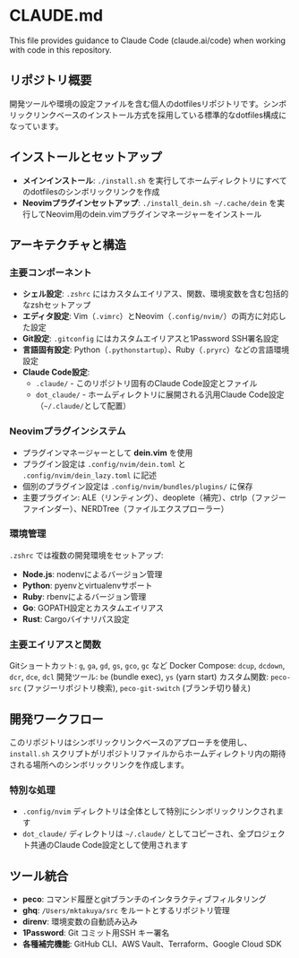 # CLAUDE.md

This file provides guidance to Claude Code (claude.ai/code) when working with code in this repository.

## リポジトリ概要

開発ツールや環境の設定ファイルを含む個人のdotfilesリポジトリです。シンボリックリンクベースのインストール方式を採用している標準的なdotfiles構成になっています。

## インストールとセットアップ

- **メインインストール**: `./install.sh` を実行してホームディレクトリにすべてのdotfilesのシンボリックリンクを作成
- **Neovimプラグインセットアップ**: `./install_dein.sh ~/.cache/dein` を実行してNeovim用のdein.vimプラグインマネージャーをインストール

## アーキテクチャと構造

### 主要コンポーネント

- **シェル設定**: `.zshrc` にはカスタムエイリアス、関数、環境変数を含む包括的なzshセットアップ
- **エディタ設定**: Vim（`.vimrc`）とNeovim（`.config/nvim/`）の両方に対応した設定
- **Git設定**: `.gitconfig` にはカスタムエイリアスと1Password SSH署名設定
- **言語固有設定**: Python（`.pythonstartup`）、Ruby（`.pryrc`）などの言語環境設定
- **Claude Code設定**: 
  - `.claude/` - このリポジトリ固有のClaude Code設定とファイル
  - `dot_claude/` - ホームディレクトリに展開される汎用Claude Code設定（`~/.claude/`として配置）

### Neovimプラグインシステム

- プラグインマネージャーとして **dein.vim** を使用
- プラグイン設定は `.config/nvim/dein.toml` と `.config/nvim/dein_lazy.toml` に記述
- 個別のプラグイン設定は `.config/nvim/bundles/plugins/` に保存
- 主要プラグイン: ALE（リンティング）、deoplete（補完）、ctrlp（ファジーファインダー）、NERDTree（ファイルエクスプローラー）

### 環境管理

`.zshrc` では複数の開発環境をセットアップ:
- **Node.js**: nodenvによるバージョン管理
- **Python**: pyenvとvirtualenvサポート
- **Ruby**: rbenvによるバージョン管理
- **Go**: GOPATH設定とカスタムエイリアス
- **Rust**: Cargoバイナリパス設定

### 主要エイリアスと関数

Gitショートカット: `g`, `ga`, `gd`, `gs`, `gco`, `gc` など
Docker Compose: `dcup`, `dcdown`, `dcr`, `dce`, `dcl`
開発ツール: `be` (bundle exec), `ys` (yarn start)
カスタム関数: `peco-src` (ファジーリポジトリ検索), `peco-git-switch` (ブランチ切り替え)

## 開発ワークフロー

このリポジトリはシンボリックリンクベースのアプローチを使用し、`install.sh` スクリプトがリポジトリファイルからホームディレクトリ内の期待される場所へのシンボリックリンクを作成します。

### 特別な処理
- `.config/nvim` ディレクトリは全体として特別にシンボリックリンクされます
- `dot_claude/` ディレクトリは `~/.claude/` としてコピーされ、全プロジェクト共通のClaude Code設定として使用されます

## ツール統合

- **peco**: コマンド履歴とgitブランチのインタラクティブフィルタリング
- **ghq**: `/Users/mktakuya/src` をルートとするリポジトリ管理
- **direnv**: 環境変数の自動読み込み
- **1Password**: Git コミット用SSH キー署名
- **各種補完機能**: GitHub CLI、AWS Vault、Terraform、Google Cloud SDK